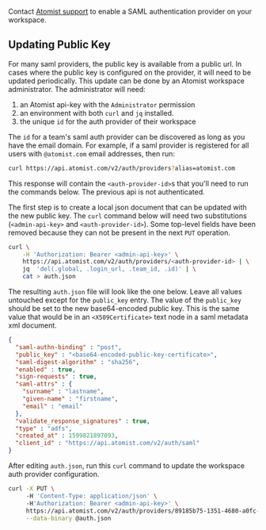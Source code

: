 Contact [Atomist support](mailto:support@atomist.com) to enable a SAML authentication provider on your workspace.

## Updating Public Key

For many saml providers, the public key is available from a public url. In cases where the public key is configured on the provider, it will need to be updated periodically.  This update can be done by an Atomist workspace administrator.  The administrator will need:

1.  an Atomist api-key with the `Administrator` permission
2.  an environment with both `curl` and `jq` installed.
3.  the unique `id` for the auth provider of their workspace

The `id` for a team's saml auth provider can be discovered as long as you have the email domain.  For example, if a saml provider is registered for all users with `@atomist.com` email addresses, then run:

```bash
curl https://api.atomist.com/v2/auth/providers?alias=atomist.com
```

This response will contain the `<auth-provider-id>`s that you'll need to run the commands below.  The previous api is not authenticated.

The first step is to create a local json document that can be updated with the new public key.  The `curl` command below will need two substitutions (`<admin-api-key>` and `<auth-provider-id>`). Some top-level fields have been removed because they can not be present in the next `PUT` operation.

```bash
curl \
    -H 'Authorization: Bearer <admin-api-key>' \
    https://api.atomist.com/v2/auth/providers/<auth-provider-id> | \
    jq  'del(.global, .login_url, .team_id, .id)' | \
    cat > auth.json
```

The resulting `auth.json` file will look like the one below.  Leave all values untouched except for the `public_key` entry.  The value of the `public_key` should be set to the new base64-encoded public key.  This is the same value that would be in an `<X509Certificate>` text node in a saml metadata xml document. 

```json
{
  "saml-authn-binding" : "post",
  "public_key" : "<base64-encoded-public-key-certificate>",
  "saml-digest-algorithm" : "sha256",
  "enabled" : true,
  "sign-requests" : true,
  "saml-attrs" : {
    "surname" : "lastname",
    "given-name" : "firstname",
    "email" : "email"
  },
  "validate_response_signatures" : true,
  "type" : "adfs",
  "created_at" : 1599821897093,
  "client_id" : "https://api.atomist.com/v2/auth/saml"
}
```

After editing `auth.json`, run this `curl` command to update the workspace auth provider configuration.

```bash
curl -X PUT \ 
     -H 'Content-Type: application/json' \ 
     -H'Authorization: Bearer <admin-api-key>' \
     https://api.atomist.com/v2/auth/providers/89185b75-1351-4680-a0fc-08c4d18a284f \
     --data-binary @auth.json
```

